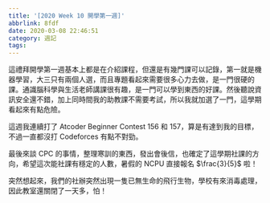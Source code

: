 ```yaml
---
title: '[2020 Week 10 開學第一週]'
abbrlink: 8fdf
date: 2020-03-08 22:46:51
category: 週記
tags:
---
```

這禮拜開學第一週基本上都是在介紹課程，但還是有幾門課可以記錄，第一就是機器學習，大三只有兩個人選，而且專題看起來需要很多心力去做，是一門很硬的課。通識腦科學與生活老師講課很有趣，是一門可以學到東西的好課。然後聽說資訊安全還不錯，加上同時間我的助教課不需要考試，所以我就加選了一門，這學期看起來有點危險。

這週我連續打了 Atcoder Beginner Contest 156 和 157，算是有達到我的目標，不過一直都沒打 Codeforces 有點不對勁。

最後來談 CPC 的事情，整理寒訓的東西，發出會後信，也確定了這學期社課的方向，希望這次能社課有穩定的人數，暑假的 NCPU 直接報名 $\frac{3}{5}$ 啦！

突然想起來，我們的社辦突然出現一隻已無生命的飛行生物，學校有來消毒處理，因此教室還關閉了一天多，怕！